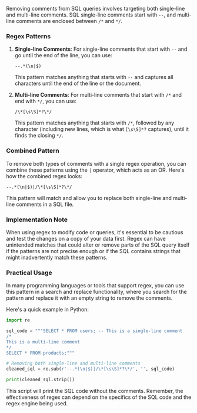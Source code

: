 Removing comments from SQL queries involves targeting both single-line and multi-line comments. SQL single-line comments start with `--`, and multi-line comments are enclosed between `/*` and `*/`.

### Regex Patterns

1. **Single-line Comments**: For single-line comments that start with `--` and go until the end of the line, you can use:
   ```
   --.*(\n|$)
   ```
   This pattern matches anything that starts with `--` and captures all characters until the end of the line or the document.

2. **Multi-line Comments**: For multi-line comments that start with `/*` and end with `*/`, you can use:
   ```
   /\*[\s\S]*?\*/
   ```
   This pattern matches anything that starts with `/*`, followed by any character (including new lines, which is what `[\s\S]*?` captures), until it finds the closing `*/`.

### Combined Pattern

To remove both types of comments with a single regex operation, you can combine these patterns using the `|` operator, which acts as an OR. Here's how the combined regex looks:
```
--.*(\n|$)|/\*[\s\S]*?\*/
```
This pattern will match and allow you to replace both single-line and multi-line comments in a SQL file.

### Implementation Note

When using regex to modify code or queries, it's essential to be cautious and test the changes on a copy of your data first. Regex can have unintended matches that could alter or remove parts of the SQL query itself if the patterns are not precise enough or if the SQL contains strings that might inadvertently match these patterns.

### Practical Usage

In many programming languages or tools that support regex, you can use this pattern in a search and replace functionality, where you search for the pattern and replace it with an empty string to remove the comments.

Here's a quick example in Python:

```python
import re

sql_code = """SELECT * FROM users; -- This is a single-line comment
/*
This is a multi-line comment
*/
SELECT * FROM products;"""

# Removing both single-line and multi-line comments
cleaned_sql = re.sub(r'--.*(\n|$)|/\*[\s\S]*?\*/', '', sql_code)

print(cleaned_sql.strip())
```

This script will print the SQL code without the comments. Remember, the effectiveness of regex can depend on the specifics of the SQL code and the regex engine being used.
